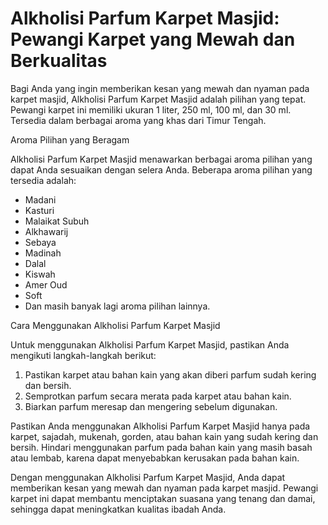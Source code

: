# Alkholisi Parfum Karpet Masjid: Pewangi Karpet yang Mewah dan Berkualitas

Bagi Anda yang ingin memberikan kesan yang mewah dan nyaman pada karpet masjid, Alkholisi Parfum Karpet Masjid adalah pilihan yang tepat. Pewangi karpet ini memiliki ukuran 1 liter, 250 ml, 100 ml, dan 30 ml. Tersedia dalam berbagai aroma yang khas dari Timur Tengah.

Aroma Pilihan yang Beragam

Alkholisi Parfum Karpet Masjid menawarkan berbagai aroma pilihan yang dapat Anda sesuaikan dengan selera Anda. Beberapa aroma pilihan yang tersedia adalah:

- Madani
- Kasturi
- Malaikat Subuh
- Alkhawarij
- Sebaya
- Madinah
- Dalal
- Kiswah
- Amer Oud
- Soft
- Dan masih banyak lagi aroma pilihan lainnya.

Cara Menggunakan Alkholisi Parfum Karpet Masjid

Untuk menggunakan Alkholisi Parfum Karpet Masjid, pastikan Anda mengikuti langkah-langkah berikut:

1. Pastikan karpet atau bahan kain yang akan diberi parfum sudah kering dan bersih.
2. Semprotkan parfum secara merata pada karpet atau bahan kain.
3. Biarkan parfum meresap dan mengering sebelum digunakan.

Pastikan Anda menggunakan Alkholisi Parfum Karpet Masjid hanya pada karpet, sajadah, mukenah, gorden,  atau bahan kain yang sudah kering dan bersih. Hindari menggunakan parfum pada bahan kain yang masih basah atau lembab, karena dapat menyebabkan kerusakan pada bahan kain.

Dengan menggunakan Alkholisi Parfum Karpet Masjid, Anda dapat memberikan kesan yang mewah dan nyaman pada karpet masjid. Pewangi karpet ini dapat membantu menciptakan suasana yang tenang dan damai, sehingga dapat meningkatkan kualitas ibadah Anda.